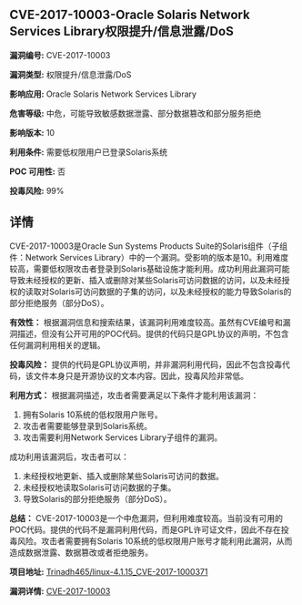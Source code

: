 ## CVE-2017-10003-Oracle Solaris Network Services Library权限提升/信息泄露/DoS

**漏洞编号:** CVE-2017-10003

**漏洞类型:** 权限提升/信息泄露/DoS

**影响应用:** Oracle Solaris Network Services Library

**危害等级:** 中危，可能导致敏感数据泄露、部分数据篡改和部分服务拒绝

**影响版本:** 10

**利用条件:** 需要低权限用户已登录Solaris系统

**POC 可用性:** 否

**投毒风险:** 99%

## 详情

CVE-2017-10003是Oracle Sun Systems Products Suite的Solaris组件（子组件：Network Services Library）中的一个漏洞。受影响的版本是10。利用难度较高，需要低权限攻击者登录到Solaris基础设施才能利用。成功利用此漏洞可能导致未经授权的更新、插入或删除对某些Solaris可访问数据的访问，以及未经授权的读取对Solaris可访问数据的子集的访问，以及未经授权的能力导致Solaris的部分拒绝服务（部分DoS）。

**有效性：**
根据漏洞信息和搜索结果，该漏洞利用难度较高。虽然有CVE编号和漏洞描述，但没有公开可用的POC代码。提供的代码只是GPL协议的声明，不包含任何漏洞利用相关的逻辑。

**投毒风险：**
提供的代码是GPL协议声明，并非漏洞利用代码，因此不包含投毒代码，该文件本身只是开源协议的文本内容。因此，投毒风险非常低。

**利用方式：**
根据漏洞描述，攻击者需要满足以下条件才能利用该漏洞：

1.  拥有Solaris 10系统的低权限用户账号。
2.  攻击者需要能够登录到Solaris系统。
3.  攻击需要利用Network Services Library子组件的漏洞。

成功利用该漏洞后，攻击者可以：

1.  未经授权地更新、插入或删除某些Solaris可访问的数据。
2.  未经授权地读取Solaris可访问数据的子集。
3.  导致Solaris的部分拒绝服务（部分DoS）。

**总结：**
CVE-2017-10003是一个中危漏洞，但利用难度较高。当前没有可用的POC代码。提供的代码不是漏洞利用代码，而是GPL许可证文件，因此不存在投毒风险。攻击者需要拥有Solaris 10系统的低权限用户账号才能利用此漏洞，从而造成数据泄露、数据篡改或者拒绝服务。

**项目地址:** [Trinadh465/linux-4.1.15_CVE-2017-1000371](https://github.com/Trinadh465/linux-4.1.15_CVE-2017-1000371)

**漏洞详情:** [CVE-2017-10003](https://nvd.nist.gov/vuln/detail/CVE-2017-10003)
